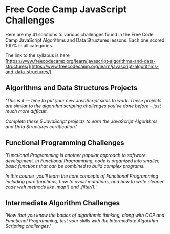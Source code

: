 # Free Code Camp JavaScript Challenges
Here are my 41 solutions to various challenges found in the Free Code Camp JavaScript Algorithms and Data Structures lessons. Each one scored 100% in all categories.

The link to the syllabus is here [https://www.freecodecamp.org/learn/javascript-algorithms-and-data-structures/](https://www.freecodecamp.org/learn/javascript-algorithms-and-data-structures/).


## Algorithms and Data Structures Projects

*'This is it — time to put your new JavaScript skills to work. These projects are similar to the algorithm scripting challenges you've done before – just much more difficult.*

*Complete these 5 JavaScript projects to earn the JavaScript Algorithms and Data Structures certification.'*


## Functional Programming Challenges

*'Functional Programming is another popular approach to software development. In Functional Programming, code is organized into smaller, basic functions that can be combined to build complex programs.*

*In this course, you'll learn the core concepts of Functional Programming including pure functions, how to avoid mutations, and how to write cleaner code with methods like .map() and .filter().'*


## Intermediate Algorithm Challenges

*'Now that you know the basics of algorithmic thinking, along with OOP and Functional Programming, test your skills with the Intermediate Algorithm Scripting challenges.'*


